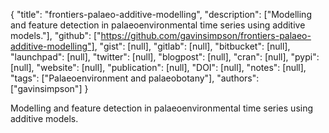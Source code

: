 {
  "title": "frontiers-palaeo-additive-modelling",
  "description": ["Modelling and feature detection in palaeoenvironmental time series using additive models."],
  "github": ["https://github.com/gavinsimpson/frontiers-palaeo-additive-modelling"],
  "gist": [null],
  "gitlab": [null],
  "bitbucket": [null],
  "launchpad": [null],
  "twitter": [null],
  "blogpost": [null],
  "cran": [null],
  "pypi": [null],
  "website": [null],
  "publication": [null],
  "DOI": [null],
  "notes": [null],
  "tags": ["Palaeoenvironment and palaeobotany"],
  "authors": ["gavinsimpson"]
}

<!-- Generated by csv2md.R – do not edit by hand -->

Modelling and feature detection in palaeoenvironmental time series using additive models.
